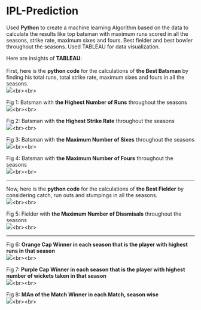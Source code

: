 # IPL-Prediction
Used <b>Python</b> to create a machine learning Algorithm based on the data to calculate the results like top batsman with maximum runs scored in all the seasons, strike rate, maximum sixes and fours. Best fielder and best bowler throughout the seasons. Used TABLEAU for data visualization.

Here are insights of <b>TABLEAU</b>: <br><br>
First, here is the <b>python code</b> for the calculations of <b>the Best Batsman</b> by finding his total runs, total strike rate, maximum sixes and fours in all the seasons.</br>
![]('https://github.com/anubhuti2522/IPL-Prediction/blob/master/images/BatsmanCode.png')<br><br>

Fig 1: Batsman with <b>the Highest Number of Runs</b> throughout the seasons</br>
![]('https://github.com/anubhuti2522/IPL-Prediction/blob/master/images/scorer.png')<br><br>

Fig 2: Batsman with <b>the Highest Strike Rate</b> throughout the seasons</br>
![]('https://github.com/anubhuti2522/IPL-Prediction/blob/master/images/StrikeRate.png')<br><br>

Fig 3: Batsman with <b>the Maximum Number of Sixes</b> throughout the seasons</br>
![]('https://github.com/anubhuti2522/IPL-Prediction/blob/master/images/sixes.png')<br><br>

Fig 4: Batsman with <b>the Maximum Number of Fours</b> throughout the seasons</br>
![]('https://github.com/anubhuti2522/IPL-Prediction/blob/master/images/fours.png')<br><br>
<hr>

Now, here is the <b>python code</b> for the calculations of <b>the Best Fielder</b> by considering catch, run outs and stumpings in all the seasons.</br>
![]('https://github.com/anubhuti2522/IPL-Prediction/blob/master/images/FielderCode.png')<br><br>

Fig 5: Fielder with <b>the Maximum Number of Dissmisals</b> throughout the seasons</br>
![]('https://github.com/anubhuti2522/IPL-Prediction/blob/master/images/Fielder.png')<br><br>
<hr>

Fig 6: <b>Orange Cap Winner in each season that is the player with highest runs in that season</b></br>
![]('https://github.com/anubhuti2522/IPL-Prediction/blob/master/images/OrangeCap.png')<br><br>

Fig 7: <b>Purple Cap Winner in each season that is the player with highest number of wickets taken in that season</b></br>
![]('https://github.com/anubhuti2522/IPL-Prediction/blob/master/images/PurpleCap.png')<br><br>

Fig 8: <b>MAn of the Match Winner in each Match, season wise</b></br>
![]('https://github.com/anubhuti2522/IPL-Prediction/blob/master/images/ManoftheMatch.png')<br><br>





